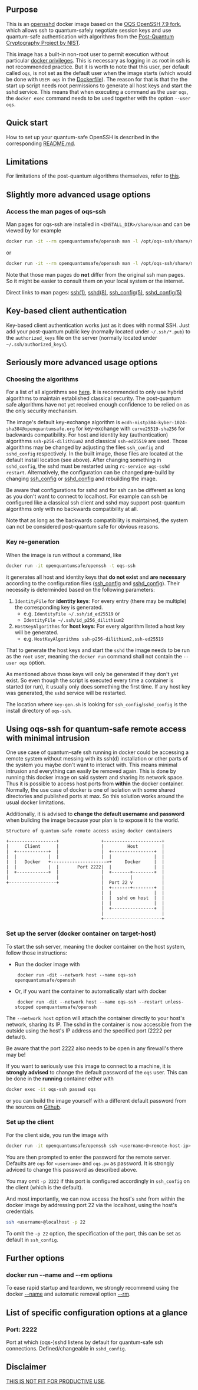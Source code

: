 ## Purpose 

This is an [opensshd](https://https.openssh.com) docker image based on the [OQS OpenSSH 7.9 fork](https://github.com/open-quantum-safe/openssh), which allows ssh to quantum-safely negotiate session keys and use quantum-safe authentication with algorithms from the [Post-Quantum Cryptography Project by NIST](https://csrc.nist.gov/projects/post-quantum-cryptography).

This image has a built-in non-root user to permit execution without particular [docker privileges](https://docs.docker.com/engine/reference/run/#runtime-privilege-and-linux-capabilities). This is necessary as logging in as root in ssh is not recommended practice. But it is worth to note that this user, per default called `oqs`, is not set as the default user when the image starts (which would be done with `USER oqs` in the [Dockerfile](Dockerfile)). The reason for that is that the the start up script needs root permissions to generate all host keys and start the sshd service. This means that when executing a command as the user `oqs`, the `docker exec` command needs to be used together with the option `--user oqs`.


## Quick start 

How to set up your quantum-safe OpenSSH is described in the corresponding [README.md](README.md).

## Limitations

For limitations of the post-quantum algorithms themselves, refer to [this](https://github.com/open-quantum-safe/openssh#limitations-and-security).

## Slightly more advanced usage options

### Access the man pages of oqs-ssh

Man pages for oqs-ssh are installed in `<INSTALL_DIR>/share/man` and can be viewed by for example 
``` bash
docker run -it --rm openquantumsafe/openssh man -l /opt/oqs-ssh/share/man/man1/ssh.1
```
 or
 ```bash
docker run -it --rm openquantumsafe/openssh man -l /opt/oqs-ssh/share/man/man5/ssh.5
 ```
 Note that those man pages do **not** differ from the original ssh man pages. So it might be easier to consult them on your local system or the internet.

Direct links to man pages: [ssh(1)](https://linux.die.net/man/1/ssh), [sshd(8)](https://linux.die.net/man/8/sshd), [ssh_config(5)](https://linux.die.net/man/5/ssh_config), [sshd_config(5)](https://linux.die.net/man/5/sshd_config)

## Key-based client authentication

Key-based client authentication works just as it does with normal SSH. Just add your post-quantum public key (normally located under `~/.ssh/*.pub`) to the `authorized_keys` file on the server (normally located under `~/.ssh/authorized_keys`).

## Seriously more advanced usage options

### Choosing the algorithms

For a list of all algorithms see [here](https://github.com/open-quantum-safe/openssh#supported-algorithms). It is recommended to only use hybrid algorithms to maintain established classical security. The post-quantum safe algorithms have not yet received enough confidence to be relied on as the only security mechanism.

The image's default key-exchange algorithm is `ecdh-nistp384-kyber-1024-sha384@openquantumsafe.org` for key-exchange with `curve25519-sha256` for backwards compatibility. For host and identity key (authentication) algorithms `ssh-p256-dilithium2` and classical `ssh-ed25519` are used. Those algorithms may be changed by adjusting the files `ssh_config` and `sshd_config` respectively. In the built image, those files are located at the default install location (see above). After changing something in `sshd_config`, the sshd must be restarted using `rc-service oqs-sshd restart`. Alternatively, the configuration can be changed **pre**-build by changing [ssh_config](ssh_config) or [sshd_config](sshd_config) and rebuilding the image.

Be aware that configurations for sshd and for ssh can be different as long as you don't want to connect to localhost. For example can ssh be configured like a classical ssh client and sshd may support post-quantum algorithms only with no backwards compatibility at all.

Note that as long as the backwards compatibility is maintained, the system can not be considered post-quantum safe for obvious reasons.

### Key re-generation

When the image is run without a command, like
```bash
docker run -it openquantumsafe/openssh -t oqs-ssh
```
it generates all host and identity keys that **do not exist** and **are necessary** according to the configuration files ([ssh_config](ssh_config) and [sshd_config](sshd_config)). Their necessity is determinded based on the following parameters:
1. `IdentityFile` for **identity keys**: For every entry (there may be multiple) the corresponding key is generated.
   - e.g. `IdentityFile ~/.ssh/id_ed25519` or
   - `IdentityFile ~/.ssh/id_p256_dilithium2`
2. `HostKeyAlgorithms` for **host keys**: For every algorithm listed a host key will be generated.
   - e.g. `HostKeyAlgorithms ssh-p256-dilithium2,ssh-ed25519`

That to generate the host keys and start the `sshd` the image needs to be run as the `root` user, meaning the `docker run` command shall not contain the `--user oqs` option.

As mentioned above those keys will only be generated if they don't yet exist. So even though the script is executed every time a container is started (or run), it usually only does something the first time. If any host key was generated, the `sshd` service will be restarted.

The location where `key-gen.sh` is looking for `ssh_config`/`sshd_config` is the install directory of `oqs-ssh`.
## Using oqs-ssh for quantum-safe remote access with minimal intrusion

One use case of quantum-safe ssh running in docker could be accessing a remote system without messing with its ssh(d) installation or other parts of the system you maybe don't want to interact with. This means minimal intrusion and everything can easily be removed again. This is done by running this docker image on said system and sharing its network space. Thus it is possible to access host ports from **within** the docker container. Normally, the use case of docker is one of isolation with some shared directories and published ports at max. So this solution works around the usual docker limitations.

Additionally, it is advised to **change the default username and password** when building the image because your plan is to expose it to the world.

```
Structure of quantum-safe remote access using docker containers

+------------------+                +----------------------+
|      Client      |                |         Host         |
|  +------------+  |                |  +----------------+  |
|  |            |  |                |  |                |  |
|  |   Docker   +--------------------->+     Docker     |  |
|  |            |  |       Port 2222|  |                |  |
|  +------------+  |                |  +-------+--------+  |
|                  |                |          |           |
+------------------+                |  Port 22 v           |
                                    |  +-------+--------+  |
                                    |  |                |  |
                                    |  |  sshd on host  |  |
                                    |  |                |  |
                                    |  +----------------+  |
                                    |                      |
                                    +----------------------+
```
### Set up the server (docker container on target-host)

To start the ssh server, meaning the docker container on the host system, follow those instructions:
- Run the docker image with

       docker run -dit --network host --name oqs-ssh openquantumsafe/openssh

- Or, if you want the container to automatically start with docker

       docker run -dit --network host --name oqs-ssh --restart unless-stopped openquantumsafe/openssh

The `--network host` option will attach the container directly to your host's network, sharing its IP. The sshd in the container is now accessible from the outside using the host's IP address and the specified port (2222 per default).

Be aware that the port 2222 also needs to be open in any firewall's there may be!

If you want to seriously use this image to connect to a machine, it is **strongly advised** to change the default password of the `oqs` user. This can be done in the **running** container either with
```bash
docker exec -it oqs-ssh passwd oqs
```
or you can build the image yourself with a different default password from the sources on [Github](https://github.com/openquantumsafe/oqs-demos).
### Set up the client

For the client side, you run the image with
```bash
docker run -it openquantumsafe/openssh ssh <username>@<remote-host-ip> -p 2222
```
You are then prompted to enter the password for the remote server. Defaults are `oqs` for `<username>` and `oqs.pw` as password. It is strongly adviced to change this password as described above.

You may omit `-p 2222` if this port is configured accordingly in `ssh_config` on the client (which is the default).

And most importantly, we can now access the host's `sshd` from within the docker image by addressing port 22 via the localhost, using the host's credentials.
```bash
ssh <username>@localhost -p 22
```
To omit the `-p 22` option, the specification of the port, this can be set as default in `ssh_config`.

## Further options

### docker run --name and --rm options

To ease rapid startup and teardown, we strongly recommend using the docker [--name](https://docs.docker.com/engine/reference/commandline/run/#assign-name-and-allocate-pseudo-tty---name--it) and automatic removal option [--rm](https://docs.docker.com/engine/reference/commandline/run/).

## List of specific configuration options at a glance

### Port: 2222

Port at which (oqs-)sshd listens by default for quantum-safe ssh connections. Defined/changeable in `sshd_config`.

## Disclaimer

[THIS IS NOT FIT FOR PRODUCTIVE USE](https://github.com/open-quantum-safe/openssl#limitations-and-security).
